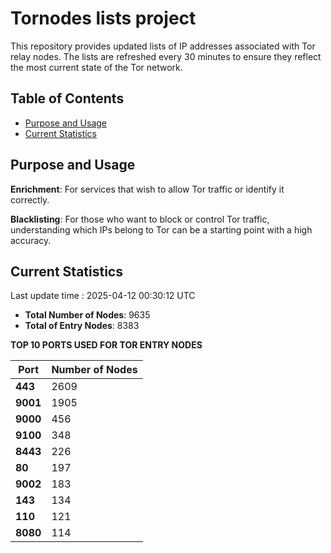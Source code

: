 # Tornodes lists project

This repository provides updated lists of IP addresses associated with Tor relay nodes. The lists are refreshed every 30 minutes to ensure they reflect the most current state of the Tor network.

## Table of Contents

- [Purpose and Usage](#purpose-and-usage)
- [Current Statistics](#current-statistics)


## Purpose and Usage

**Enrichment**: For services that wish to allow Tor traffic or identify it correctly.

**Blacklisting**: For those who want to block or control Tor traffic, understanding which IPs belong to Tor can be a starting point with a high accuracy.

## Current Statistics

Last update time : 2025-04-12 00:30:12 UTC

- **Total Number of Nodes**: 9635
- **Total of Entry Nodes**: 8383

**TOP 10 PORTS USED FOR TOR ENTRY NODES**

| **Port** | **Number of Nodes** |
|------|-----------------|
| **443**   | 2609  |
| **9001**   | 1905  |
| **9000**   | 456  |
| **9100**   | 348  |
| **8443**   | 226  |
| **80**   | 197  |
| **9002**   | 183  |
| **143**   | 134  |
| **110**   | 121  |
| **8080**   | 114  |

